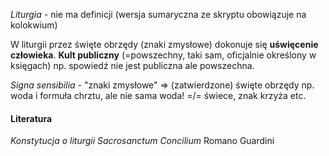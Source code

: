 *Liturgia* - nie ma definicji (wersja sumaryczna ze skryptu obowiązuje na kolokwium)

W liturgii przez święte obrzędy (znaki zmysłowe) dokonuje się **uświęcenie człowieka**.
**Kult publiczny** (=powszechny, taki sam, oficjalnie określony w księgach) np. spowiedź nie jest publiczna ale powszechna.

*Signa sensibilia* - "znaki zmysłowe" => (zatwierdzone) święte obrzędy
np. woda i formuła chrztu, ale nie sama woda!
=/= świece, znak krzyża etc.

#### Literatura
*Konstytucja o liturgii Sacrosanctum Concilium*
Romano Guardini